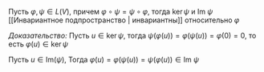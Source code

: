 Пусть $\varphi, \psi \in L(V)$, причем $\varphi \circ \psi = \psi \circ \varphi$, тогда $\ker \psi$ и $\text{Im } \psi$ [[Инвариантное подпространство | инвариантны]] относительно $\varphi$  

*Доказательство:* Пусть $u \in \ker \psi$, тогда $\psi(\varphi(u)) = \varphi(\psi(u)) = \varphi(0) = 0$, то есть $\varphi(u) \in \ker \psi$

Пусть $u \in \text{Im} (\psi)$, Тогда $\varphi(u) = \varphi(\psi(u)) = \psi(\varphi(u)) \in \text{Im } \psi$ 